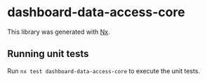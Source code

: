 # dashboard-data-access-core

This library was generated with [Nx](https://nx.dev).

## Running unit tests

Run `nx test dashboard-data-access-core` to execute the unit tests.
